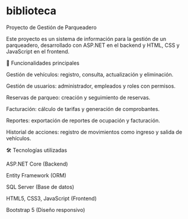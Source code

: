 # biblioteca
Proyecto de Gestión de Parqueadero

Este proyecto es un sistema de información para la gestión de un parqueadero, desarrollado con ASP.NET en el backend y HTML, CSS y JavaScript en el frontend.

🚗 Funcionalidades principales

Gestión de vehículos: registro, consulta, actualización y eliminación.

Gestión de usuarios: administrador, empleados y roles con permisos.

Reservas de parqueo: creación y seguimiento de reservas.

Facturación: cálculo de tarifas y generación de comprobantes.

Reportes: exportación de reportes de ocupación y facturación.

Historial de acciones: registro de movimientos como ingreso y salida de vehículos.

🛠️ Tecnologías utilizadas

ASP.NET Core (Backend)

Entity Framework (ORM)

SQL Server (Base de datos)

HTML5, CSS3, JavaScript (Frontend)

Bootstrap 5 (Diseño responsivo)
